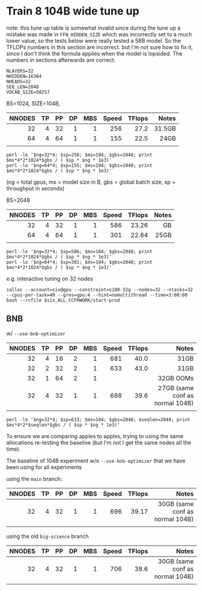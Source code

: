 # Train 8 104B wide tune up

note: this tune up table is somewhat invalid since during the tune up a mistake was made in  `FFN_HIDDEN_SIZE` which was incorrectly set to a much lower value, so the tests below were really tested a 58B model. So the TFLOPs numbers in this section are incorrect. but I'm not sure how to fix it, since I don't think the formula applies when the model is lopsided. The numbers in sections afterwards are correct.

```
NLAYERS=32
NHIDDEN=16384
NHEADS=32
SEQ_LEN=2048
VOCAB_SIZE=50257
```

BS=1024, SIZE=104B,

| NNODES |  TP |  PP |  DP | MBS | Speed | TFlops | Notes                 |
| -----: | --: | --: | --: | --: | ----: | -----: | --------------------: |
|     32 |   4 |  32 |   1 |   1 |   256 |   27.2 | 31.5GB                |
|     64 |   4 |  64 |   1 |   1 |   155 |   22.5 | 24GB                  |
|        |     |     |     |     |       |        |                       |

```
perl -le '$ng=32*4; $sp=256; $ms=104; $gbs=1048; print $ms*4*2*1024*$gbs / ( $sp * $ng * 1e3)'
perl -le '$ng=64*4; $sp=155; $ms=104; $gbs=1048; print $ms*4*2*1024*$gbs / ( $sp * $ng * 1e3)'
```

(ng = total gpus, ms = model size in B, gbs = global batch size, sp = throughput in seconds)

BS=2048


| NNODES |  TP |  PP |  DP | MBS | Speed | TFlops | Notes                 |
|  ----: | --: | --: | --: | --: | ----: | -----: | --------------------: |
|     32 |   4 |  32 |   1 |   1 |   586 |  23.26 | GB                    |
|     64 |   4 |  64 |   1 |   1 |   301 |  22.64 | 25GB                  |
|        |     |     |     |     |       |        |                       |


```
perl -le '$ng=32*4; $sp=586; $ms=104; $gbs=2048; print $ms*4*2*1024*$gbs / ( $sp * $ng * 1e3)'
perl -le '$ng=64*4; $sp=301; $ms=104; $gbs=2048; print $ms*4*2*1024*$gbs / ( $sp * $ng * 1e3)'
```



e.g. interactive tuning on 32 nodes

```
salloc --account=six@gpu --constraint=v100-32g --nodes=32 --ntasks=32 --cpus-per-task=40 --gres=gpu:4 --hint=nomultithread --time=3:00:00 bash --rcfile $six_ALL_CCFRWORK/start-prod
```




## BNB

w/ `--use-bnb-optimizer`

| NNODES |  TP |  PP |  DP | MBS | Speed | TFlops | Notes                           |
|  ----: | --: | --: | --: | --: | ----: | -----: | --------------------:           |
|     32 |   4 |  16 |   2 |   1 |   681 |   40.0 | 31GB                            |
|     32 |   2 |  32 |   2 |   1 |   633 |   43.0 | 31GB                            |
|     32 |   1 |  64 |   2 |   1 |       |        | 32GB OOMs                       |
|     32 |   4 |  32 |   1 |   1 |   688 |   39.6 | 27GB (same conf as normal 104B) |
|        |     |     |     |     |       |        |                                 |

```
perl -le '$ng=32*4; $sp=633; $ms=104; $gbs=2048; $seqlen=2048; print $ms*4*2*$seqlen*$gbs / ( $sp * $ng * 1e3)'
```

To ensure we are comparing apples to apples, trying to using the same allocations re-testing the baseline (but I'm not I get the same nodes all the time).

The baseline of 104B experiment w/o `--use-bnb-optimizer` that we have been using for all experiments

using the `main` branch:

| NNODES |  TP |  PP |  DP | MBS | Speed | TFlops | Notes                           |
|  ----: | --: | --: | --: | --: | ----: | -----: | --------------------:           |
|     32 |   4 |  32 |   1 |   1 | 696   |  39.17 | 30GB (same conf as normal 104B) |
|        |     |     |     |     |       |        |                                 |

using the old `big-science` branch

| NNODES |  TP |  PP |  DP | MBS | Speed | TFlops | Notes                           |
|  ----: | --: | --: | --: | --: | ----: | -----: | --------------------:           |
|     32 |   4 |  32 |   1 |   1 | 706   | 38.6   | 30GB (same conf as normal 104B) |
|        |     |     |     |     |       |        |                                 |
